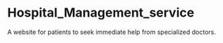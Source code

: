 # Hospital_Management_service
A website for patients to seek immediate help from specialized doctors.  
